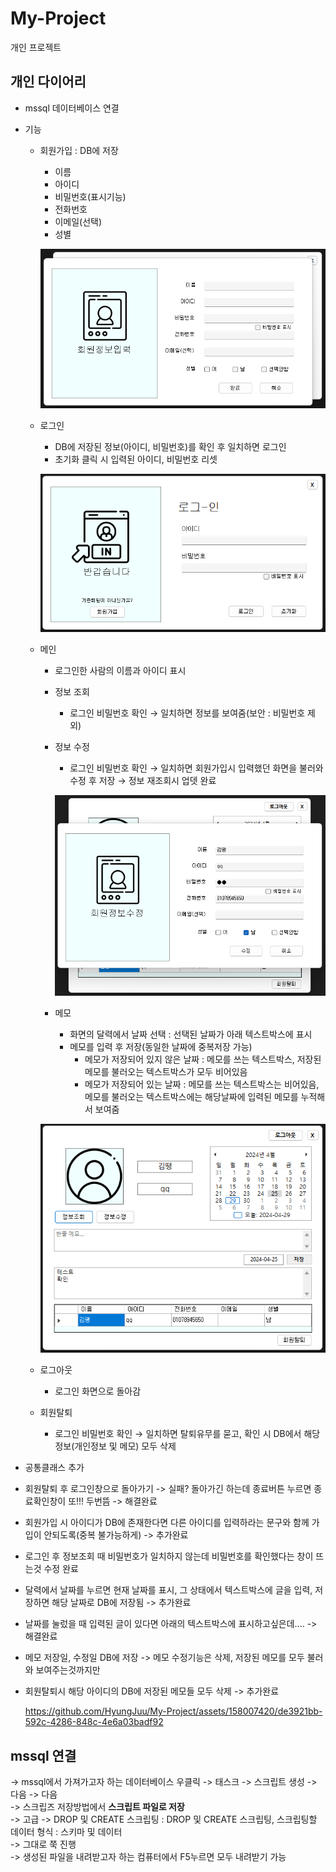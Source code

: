 # My-Project
개인 프로젝트

## 개인 다이어리
- mssql 데이터베이스 연결

- 기능
	- 회원가입 : DB에 저장
		- 이름
		- 아이디
		- 비밀번호(표시기능)
		- 전화번호
		- 이메일(선택)
		- 성별
	
		![회원가입](https://raw.githubusercontent.com/HyungJuu/My-Project/main/images/PJ1_003.png)

	- 로그인
		- DB에 저장된 정보(아이디, 비밀번호)를 확인 후 일치하면 로그인
		- 초기화 클릭 시 입력된 아이디, 비밀번호 리셋
	
		![로그인](https://raw.githubusercontent.com/HyungJuu/My-Project/main/images/PJ1_002.png)

	- 메인
		- 로그인한 사람의 이름과 아이디 표시
		
		- 정보 조회
			- 로그인 비밀번호 확인 &rarr; 일치하면 정보를 보여줌(보안 : 비밀번호 제외)
		- 정보 수정
			- 로그인 비밀번호 확인 &rarr; 일치하면 회원가입시 입력했던 화면을 불러와 수정 후 저장 &rarr; 정보 재조회시 업뎃 완료
			
			![정보수정](https://raw.githubusercontent.com/HyungJuu/My-Project/main/images/PJ1_005.png)	
			
		- 메모
			- 화면의 달력에서 날짜 선택 : 선택된 날짜가 아래 텍스트박스에 표시
			- 메모를 입력 후 저장(동일한 날짜에 중복저장 가능)
				- 메모가 저장되어 있지 않은 날짜 : 메모를 쓰는 텍스트박스, 저장된 메모를 불러오는 텍스트박스가 모두 비어있음
				- 메모가 저장되어 있는 날짜 : 메모를 쓰는 텍스트박스는 비어있음, 메모를 불러오는 텍스트박스에는 해당날짜에 입력된 메모를 누적해서 보여줌

		![메인화면](https://raw.githubusercontent.com/HyungJuu/My-Project/main/images/PJ1_004.png)
	
	- 로그아웃
		- 로그인 화면으로 돌아감
	
	- 회원탈퇴
		- 로그인 비밀번호 확인 &rarr; 일치하면 탈퇴유무를 묻고, 확인 시 DB에서 해당 정보(개인정보 및 메모) 모두 삭제


- 공통클래스 추가

- 회원탈퇴 후 로그인창으로 돌아가기 -> 실패? 돌아가긴 하는데 종료버튼 누르면 종료확인창이 또!!! 두번뜸 -> 해결완료
- 회원가입 시 아이디가 DB에 존재한다면 다른 아이디를 입력하라는 문구와 함께 가입이 안되도록(중복 불가능하게) -> 추가완료
- 로그인 후 정보조회 때 비밀번호가 일치하지 않는데 비밀번호를 확인했다는 창이 뜨는것 수정 완료
- 달력에서 날짜를 누르면 현재 날짜를 표시, 그 상태에서 텍스트박스에 글을 입력, 저장하면 해당 날짜로 DB에 저장됨 -> 추가완료
- 날짜를 눌렀을 때 입력된 글이 있다면 아래의 텍스트박스에 표시하고싶은데.... -> 해결완료  
- 메모 저장일, 수정일 DB에 저장 -> 메모 수정기능은 삭제, 저장된 메모를 모두 불러와 보여주는것까지만
- 회원탈퇴시 해당 아이디의 DB에 저장된 메모들 모두 삭제 -> 추가완료

	https://github.com/HyungJuu/My-Project/assets/158007420/de3921bb-592c-4286-848c-4e6a03badf92

## mssql 연결
-> mssql에서 가져가고자 하는 데이터베이스 우클릭 -> 태스크 -> 스크립트 생성 -> 다음 -> 다음  
-> 스크립즈 저장방법에서 **스크립트 파일로 저장**  
-> 고급 -> DROP 및 CREATE 스크립팅 : DROP 및 CREATE 스크립팅, 스크립팅할 데이터 형식 : 스키마 및 데이터  
-> 그대로 쭉 진행  
-> 생성된 파일을 내려받고자 하는 컴퓨터에서 F5누르면 모두 내려받기 가능

